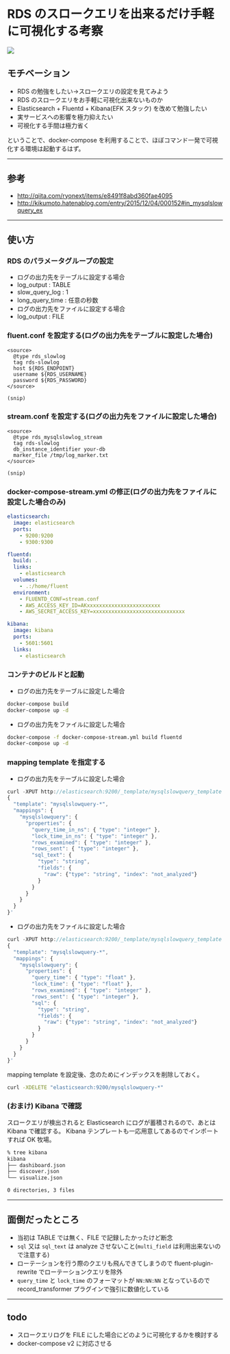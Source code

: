 # RDS のスロークエリを出来るだけ手軽に可視化する考察

![](http://cdn-ak.f.st-hatena.com/images/fotolife/i/inokara/20160503/20160503145236.png)

## モチベーション

- RDS の勉強をしたい→スロークエリの設定を見てみよう
- RDS のスロークエリをお手軽に可視化出来ないものか
- Elasticsearch + Fluentd + Kibana(EFK スタック) を改めて勉強したい
- 実サービスへの影響を極力抑えたい
- 可視化する手間は極力省く

ということで、docker-compose を利用することで、ほぼコマンド一発で可視化する環境は起動するはず。

***

## 参考

- http://qiita.com/ryonext/items/e8491f8abd360fae4095
- http://kikumoto.hatenablog.com/entry/2015/12/04/000152#in_mysqlslowquery_ex

***

## 使い方

### RDS のパラメータグループの設定

- ログの出力先をテーブルに設定する場合
 - log_output : TABLE
 - slow_query_log : 1
 - long_query_time : 任意の秒数
- ログの出力先をファイルに設定する場合
 - log_output : FILE

### fluent.conf を設定する(ログの出力先をテーブルに設定した場合)

```
<source>
  @type rds_slowlog
  tag rds-slowlog
  host ${RDS_ENDPOINT}
  username ${RDS_USERNAME}
  password ${RDS_PASSWORD}
</source>

(snip)

```

### stream.conf を設定する(ログの出力先をファイルに設定した場合)

```
<source>
  @type rds_mysqlslowlog_stream
  tag rds-slowlog
  db_instance_identifier your-db
  marker_file /tmp/log_marker.txt
</source>

(snip)
```

### docker-compose-stream.yml の修正(ログの出力先をファイルに設定した場合のみ)

```yaml
elasticsearch:
  image: elasticsearch
  ports:
    - 9200:9200
    - 9300:9300

fluentd:
  build: .
  links:
    - elasticsearch
  volumes:
    - .:/home/fluent
  environment:
    - FLUENTD_CONF=stream.conf
    - AWS_ACCESS_KEY_ID=AKxxxxxxxxxxxxxxxxxxxxxxxx
    - AWS_SECRET_ACCESS_KEY=xxxxxxxxxxxxxxxxxxxxxxxxxxxxxx

kibana:
  image: kibana
  ports:
    - 5601:5601
  links:
    - elasticsearch
```

### コンテナのビルドと起動

- ログの出力先をテーブルに設定した場合

```sh
docker-compose build
docker-compose up -d
```

- ログの出力先をファイルに設定した場合

```sh
docker-compose -f docker-compose-stream.yml build fluentd
docker-compose up -d
```

### mapping template を指定する

- ログの出力先をテーブルに設定した場合

```javascript
curl -XPUT http://elasticsearch:9200/_template/mysqlslowquery_template -d '
{
  "template": "mysqlslowquery-*",
  "mappings": {
    "mysqlslowquery": {
      "properties": {
        "query_time_in_ns": { "type": "integer" },
        "lock_time_in_ns": { "type": "integer" },
        "rows_examined": { "type": "integer" },
        "rows_sent": { "type": "integer" },
        "sql_text": {
          "type": "string",
          "fields": {
            "raw": {"type": "string", "index": "not_analyzed"}
          }
        }
      }
    }
  }
}'
```

- ログの出力先をファイルに設定した場合

```javascript
curl -XPUT http://elasticsearch:9200/_template/mysqlslowquery_template -d '
{
  "template": "mysqlslowquery-*",
  "mappings": {
    "mysqlslowquery": {
      "properties": {
        "query_time": { "type": "float" },
        "lock_time": { "type": "float" },
        "rows_examined": { "type": "integer" },
        "rows_sent": { "type": "integer" },
        "sql": {
          "type": "string",
          "fields": {
            "raw": {"type": "string", "index": "not_analyzed"}
          }
        }
      }
    }
  }
}'
```

mapping template を設定後、念のためにインデックスを削除しておく。

```sh
curl -XDELETE "elasticsearch:9200/mysqlslowquery-*"
```

### (おまけ) Kibana で確認

スロークエリが検出されると Elasticsearch にログが蓄積されるので、あとは Kibana で確認する。
Kibana テンプレートも一応用意してあるのでインポートすれば OK 牧場。

```sh
% tree kibana
kibana
├── dashiboard.json
├── discover.json
└── visualize.json

0 directories, 3 files
```

***

## 面倒だったところ

- 当初は TABLE では無く、FILE で記録したかったけど断念
- `sql` 又は `sql_text` は analyze させないこと(`multi_field` は利用出来ないので注意する)
- ローテーションを行う際のクエリも飛んできてしまうので fluent-plugin-rewrite でローテーションクエリを除外
- `query_time` と `lock_time` のフォーマットが `NN:NN:NN` となっているので record_transformer プラグインで強引に数値化している

***

## todo

- スロークエリログを FILE にした場合にどのように可視化するかを検討する
- docker-compose v2 に対応させる
